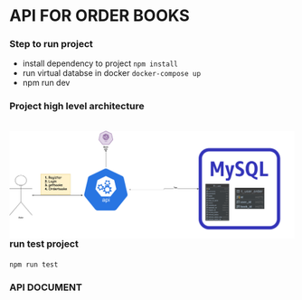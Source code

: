 # API FOR ORDER BOOKS

### Step to run project

- install dependency to project
  `npm install`
- run virtual databse in docker `docker-compose up`
- npm run dev

### Project high level architecture

<br>
<img src="./diagram.png"
     alt="Markdown Monster icon"
     style="float: left; margin-right: 10px;" />

<br>
<br>

### run test project

`npm run test`

### API DOCUMENT
